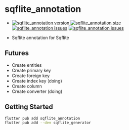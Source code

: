 # sqflite_annotation

* [![sqflite_annotation version](https://img.shields.io/pub/v/sqflite_annotation?label=sqflite_annotation)](https://pub.dev/packages/sqflite_annotation)
[![sqflite_annotation size](https://img.shields.io/github/repo-size/ho-doan/sqflite_generator)](https://github.com/ho-doan/sqflite_generator)
[![sqflite_annotation issues](https://img.shields.io/github/issues/ho-doan/sqflite_generator)](https://github.com/ho-doan/sqflite_generator)
[![sqflite_annotation issues](https://img.shields.io/pub/likes/sqflite_annotation)](https://github.com/ho-doan/sqflite_generator)

* Sqflite annotation for Sqflite

## Futures

* Create entities
* Create primary key
* Create foreign key
* Create index key (doing)
* Create column
* Create converter (doing)

## Getting Started

```sh
flutter pub add sqflite_annotation
flutter pub add --dev sqflite_generator
```
